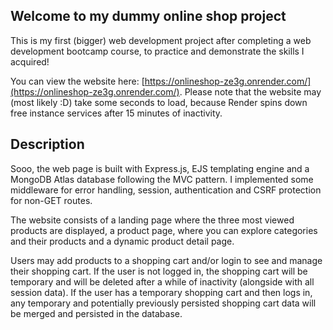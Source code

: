 ## Welcome to my dummy online shop project

This is my first (bigger) web development project after completing a web development bootcamp course, to practice and demonstrate the skills I acquired!

You can view the website here: [https://onlineshop-ze3g.onrender.com/](https://onlineshop-ze3g.onrender.com/). Please note that the website may (most likely :D) take some seconds to load, because Render spins down free instance services after 15 minutes of inactivity. 

## Description

Sooo, the web page is built with Express.js, EJS templating engine and a MongoDB Atlas database following the MVC pattern. I implemented some middleware for error handling, session, authentication and CSRF protection for non-GET routes. 

The website consists of a landing page where the three most viewed products are displayed, a product page, where you can explore categories and their products and a dynamic product detail page. 

Users may add products to a shopping cart and/or login to see and manage their shopping cart. If the user is not logged in, the shopping cart will be temporary and will be deleted after a while of inactivity (alongside with all session data). If the user has a temporary shopping cart and then logs in, any temporary and potentially previously persisted shopping cart data will be merged and persisted in the database.

